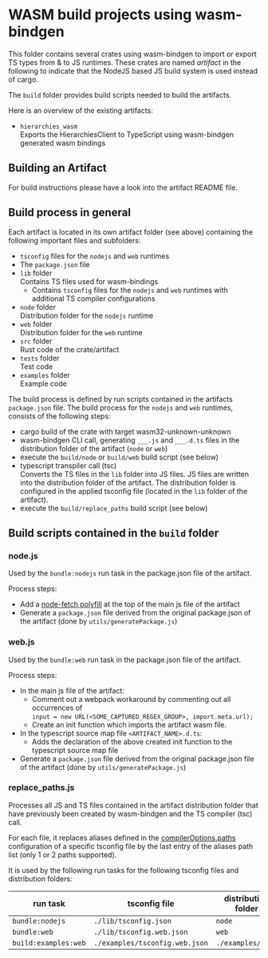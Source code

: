 # WASM build projects using wasm-bindgen

This folder contains several crates using wasm-bindgen to import or export TS types from & to JS runtimes. These crates
are named _artifact_ in the following to indicate that the NodeJS based JS build system is used instead of cargo.

The `build` folder provides build scripts needed to build the artifacts.

Here is an overview of the existing artifacts:

- `hierarchies_wasm`<br>
  Exports the HierarchiesClient to TypeScript using wasm-bindgen generated wasm bindings

## Building an Artifact

For build instructions please have a look into the artifact README file.

## Build process in general

Each artifact is located in its own artifact folder (see above) containing the following important files and subfolders:

- `tsconfig` files for the `nodejs` and `web` runtimes
- The `package.json` file
- `lib` folder<br>
  Contains TS files used for wasm-bindings
  - Contains `tsconfig` files for the `nodejs` and `web` runtimes with additional TS compiler configurations
- `node` folder<br>
  Distribution folder for the `nodejs` runtime
- `web` folder<br>
  Distribution folder for the `web` runtime
- `src` folder<br>
  Rust code of the crate/artifact
- `tests` folder<br>
  Test code
- `examples` folder<br>
  Example code

The build process is defined by run scripts contained in the artifacts `package.json` file.
The build process for the `nodejs` and `web` runtimes, consists of the following steps:

- cargo build of the crate with target wasm32-unknown-unknown
- wasm-bindgen CLI call, generating `___.js` and `___.d.ts` files in the distribution folder of the artifact (`node` or
  `web`)
- execute the `build/node` or `build/web` build script (see below)
- typescript transpiler call (tsc)<br>
  Converts the TS files in the `lib` folder into JS files.
  JS files are written into the distribution folder of the artifact.
  The distribution folder is configured
  in the applied tsconfig file (located in the `lib` folder of the artifact).
- execute the `build/replace_paths` build script (see below)

## Build scripts contained in the `build` folder

### node.js

Used by the `bundle:nodejs` run task in the package.json file of the artifact.

Process steps:

- Add a [node-fetch polyfill](https://github.com/seanmonstar/reqwest/issues/910)
  at the top of the main js file of the artifact
- Generate a `package.json` file derived from the original package.json of the artifact
  (done by `utils/generatePackage.js`)

### web.js

Used by the `bundle:web` run task in the package.json file of the artifact.

Process steps:

- In the main js file of the artifact:
  - Comment out a webpack workaround by commenting out all occurrences of<br>
    `input = new URL(<SOME_CAPTURED_REGEX_GROUP>, import.meta.url);`
  - Create an init function which imports the artifact wasm file.
- In the typescript source map file `<ARTIFACT_NAME>.d.ts`:
  - Adds the declaration of the above created init function to the typescript source map file
- Generate a `package.json` file derived from the original package.json file of the artifact
  (done by `utils/generatePackage.js`)

### replace_paths.js

Processes all JS and TS files contained in the artifact distribution folder that have previously been created
by wasm-bindgen and the TS compiler (tsc) call.

For each file, it replaces aliases defined in the
[compilerOptions.paths](https://www.typescriptlang.org/docs/handbook/modules/reference.html#paths)
configuration of a specific
tsconfig file by the last entry of the aliases path list (only 1 or 2 paths supported).

It is used by the following run tasks for the following tsconfig files and distribution folders:

| run task             | tsconfig file                  | distribution folder |
| -------------------- | ------------------------------ | ------------------- |
| `bundle:nodejs`      | `./lib/tsconfig.json`          | `node`              |
| `bundle:web`         | `./lib/tsconfig.web.json`      | `web`               |
| `build:examples:web` | `./examples/tsconfig.web.json` | `./examples/dist`   |
